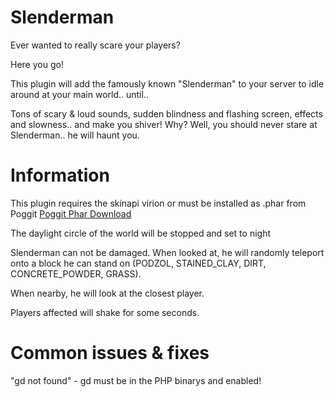 # Slenderman
Ever wanted to really scare your players?

Here you go!

This plugin will add the famously known "Slenderman" to your server to idle around at your main world.. until..

Tons of scary & loud sounds, sudden blindness and flashing screen, effects and slowness.. and make you shiver! Why? Well, you should never stare at Slenderman.. he will haunt you.


# Information
This plugin requires the skinapi virion or must be installed as .phar from Poggit
[Poggit Phar Download](https://poggit.pmmp.io/ci/thebigsmileXD/Slenderman/Spooky)

The daylight circle of the world will be stopped and set to night

Slenderman can not be damaged. When looked at, he will randomly teleport onto a block he can stand on (PODZOL, STAINED_CLAY, DIRT, CONCRETE_POWDER, GRASS).

When nearby, he will look at the closest player.

Players affected will shake for some seconds.

# Common issues & fixes
"gd not found" - gd must be in the PHP binarys and enabled! 
